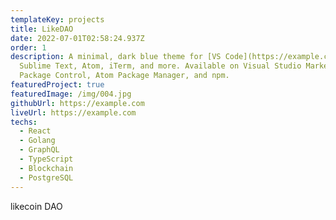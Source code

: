 ```yaml
---
templateKey: projects
title: LikeDAO
date: 2022-07-01T02:58:24.937Z
order: 1
description: A minimal, dark blue theme for [VS Code](https://example.com),
  Sublime Text, Atom, iTerm, and more. Available on Visual Studio Marketplace,
  Package Control, Atom Package Manager, and npm.
featuredProject: true
featuredImage: /img/004.jpg
githubUrl: https://example.com
liveUrl: https://example.com
techs:
  - React
  - Golang
  - GraphQL
  - TypeScript
  - Blockchain
  - PostgreSQL
---
```


likecoin DAO
